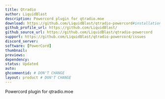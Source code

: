 ```yaml
---
title: Qtradio
author: LiquidBlast
description: Powercord plugin for qtradio.moe
download: https://github.com/LiquidBlast/qtradio-powercord#installation
github_profile_url: https://github.com/LiquidBlast/
github_source_url: https://github.com/LiquidBlast/qtradio-powercord
support: https://github.com/LiquidBlast/qtradio-powercord/issues
discord_server:
software: [PowerCord]
thumbnail:
previews:
dependency:
status: Updated
auto:
ghcommentid: # DON'T CHANGE
layout: product # DON'T CHANGE
---
```

Powercord plugin for qtradio.moe